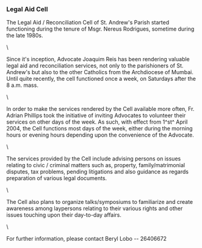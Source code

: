 ### Legal Aid Cell

The Legal Aid / Reconciliation Cell of St. Andrew's Parish started
functioning during the tenure of Msgr. Nereus Rodrigues, sometime during
the late 1980s.

\

Since it's inception, Advocate Joaquim Reis has been rendering valuable
legal aid and reconciliation services, not only to the parishioners of
St. Andrew's but also to the other Catholics from the Archdiocese of
Mumbai. Until quite recently, the cell functioned once a week, on
Saturdays after the 8 a.m. mass.

\

In order to make the services rendered by the Cell available more often,
Fr. Adrian Phillips took the initiative of inviting Advocates to
volunteer their services on other days of the week. As such, with effect
from 1^st^ April 2004, the Cell functions most days of the week, either
during the morning hours or evening hours depending upon the convenience
of the Advocate.

\

The services provided by the Cell include advising persons on issues
relating to civic / criminal matters such as, property,
family/matrimonial disputes, tax problems, pending litigations and also
guidance as regards preparation of various legal documents.

\

The Cell also plans to organize talks/symposiums to familiarize and
create awareness among laypersons relating to their various rights and
other issues touching upon their day-to-day affairs.

\

For further information, please contact Beryl Lobo -- 26406672
